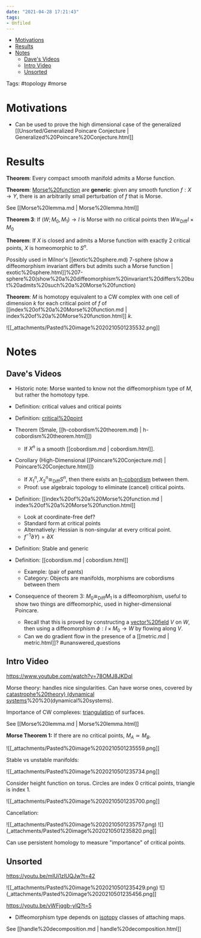 ```yaml
---
date: "2021-04-28 17:21:43"
tags:
- Unfiled
---
```


-   [Motivations](#motivations)
-   [Results](#results)
-   [Notes](#notes)
    -   [Dave's Videos](#daves-videos)
    -   [Intro Video](#intro-video)
    -   [Unsorted](#unsorted)














Tags: \#topology \#morse

# Motivations

-   Can be used to prove the high dimensional case of the generalized [[Unsorted/Generalized Poincare Conjecture | Generalized%20Poincare%20Conjecture.html]]

# Results

**Theorem**: Every compact smooth manifold admits a Morse function.

**Theorem**: [Morse%20function](Morse%20function) are **generic**: given any smooth function $f: X\to Y$, there is an arbitrarily small perturbation of $f$ that is Morse.

See [[Morse%20lemma.md | Morse%20lemma.html]]

**Theorem 3**: If $(W; M_0, M_1) \to I$ is Morse with no critical points then $W \cong_{\operatorname{Diff}} I \times M_0$

**Theorem**: If $X$ is closed and admits a Morse function with exactly 2 critical points, $X$ is homeomorphic to $S^n$.

Possibly used in Milnor's [[exotic%20sphere.md) 7-sphere (show a diffeomorphism invariant differs but admits such a Morse function | exotic%20sphere.html]]%207-sphere%20(show%20a%20diffeomorphism%20invariant%20differs%20but%20admits%20such%20a%20Morse%20function)

**Theorem**: $M$ is homotopy equivalent to a CW complex with one cell of dimension $k$ for each critical point of $f$ of [[index%20of%20a%20Morse%20function.md | index%20of%20a%20Morse%20function.html]] $k$.

![[_attachments/Pasted%20image%2020210501235532.png]]

# Notes

## Dave's Videos

-   Historic note: Morse wanted to know not the diffeomorphism type of $M$, but rather the homotopy type.

-   Definition: critical values and critical points

-   Definition: [critical%20point](critical%20point)

-   Theorem (Smale, [[h-cobordism%20theorem.md) | h-cobordism%20theorem.html]])

    -   If $X^n$ is a smooth [[cobordism.md | cobordism.html]].

-   Corollary (High-Dimensional [[Poincare%20Conjecture.md) | Poincare%20Conjecture.html]])

    -   If $X_1^n, X_2^n \cong_{\operatorname{Diff}} S^n$, then there exists an [h-cobordism](h-cobordism) between them.
    -   Proof: use algebraic topology to eliminate (cancel) critical points.

-   Definition: [[index%20of%20a%20Morse%20function.md | index%20of%20a%20Morse%20function.html]]

    -   Look at coordinate-free def?
    -   Standard form at critical points
    -   Alternatively: Hessian is non-singular at every critical point.
    -   $f^{-1}{{\partial}}Y) = {{\partial}}X$

-   Definition: Stable and generic

-   Definition: [[cobordism.md | cobordism.html]]

    -   Example: (pair of pants)
    -   Category: Objects are manifolds, morphisms are cobordisms between them

-   Consequence of theorem 3: $M_0 \cong_{\text{Diff}} M_1$ is a diffeomorphism, useful to show two things are diffeomorphic, used in higher-dimensional Poincare.

    -   Recall that this is proved by constructing a [vector%20field](vector%20field) $V$ on $W$, then using a diffeomorphism $\phi:I \times M_0 \to W$ by flowing along $V$.
    -   Can we do gradient flow in the presence of a [[metric.md | metric.html]]? \#unanswered_questions

## Intro Video

<https://www.youtube.com/watch?v=78OMJ8JKDqI>

Morse theory: handles nice singularities. Can have worse ones, covered by [catastrophe%20theory) (dynamical systems](catastrophe%20theory)%20%20(dynamical%20systems).

Importance of CW complexes: [triangulation](triangulation) of surfaces.

See [[Morse%20lemma.md | Morse%20lemma.html]]

**Morse Theorem 1:** If there are no critical points, $M_A \simeq M_B$.

![[_attachments/Pasted%20image%2020210501235559.png]]

Stable vs unstable manifolds:

![[_attachments/Pasted%20image%2020210501235734.png]]

Consider height function on torus. Circles are index 0 critical points, triangle is index 1.

![[_attachments/Pasted%20image%2020210501235700.png]]

Cancellation:

![[_attachments/Pasted%20image%2020210501235757.png) ![](_attachments/Pasted%20image%2020210501235820.png]]

Can use persistent homology to measure "importance" of critical points.

## Unsorted

<https://youtu.be/mIUi1zIUQJw?t=42>

![[_attachments/Pasted%20image%2020210501235429.png) ![](_attachments/Pasted%20image%2020210501235456.png]]

<https://youtu.be/vWFjqgb-ylQ?t=5>

-   Diffeomorphism type depends on [isotopy](isotopy) classes of attaching maps.

See [[handle%20decomposition.md | handle%20decomposition.html]]
